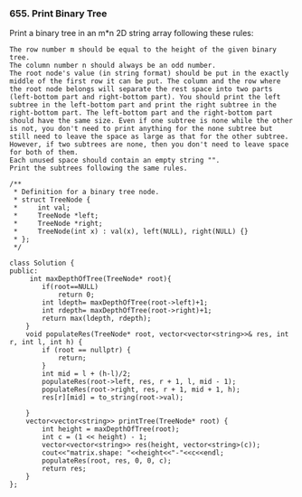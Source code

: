 ### 655. Print Binary Tree
Print a binary tree in an m*n 2D string array following these rules:

    The row number m should be equal to the height of the given binary tree.
    The column number n should always be an odd number.
    The root node's value (in string format) should be put in the exactly middle of the first row it can be put. The column and the row where the root node belongs will separate the rest space into two parts (left-bottom part and right-bottom part). You should print the left subtree in the left-bottom part and print the right subtree in the right-bottom part. The left-bottom part and the right-bottom part should have the same size. Even if one subtree is none while the other is not, you don't need to print anything for the none subtree but still need to leave the space as large as that for the other subtree. However, if two subtrees are none, then you don't need to leave space for both of them.
    Each unused space should contain an empty string "".
    Print the subtrees following the same rules.
```
/**
 * Definition for a binary tree node.
 * struct TreeNode {
 *     int val;
 *     TreeNode *left;
 *     TreeNode *right;
 *     TreeNode(int x) : val(x), left(NULL), right(NULL) {}
 * };
 */

class Solution {
public:
     int maxDepthOfTree(TreeNode* root){
        if(root==NULL)
            return 0;
        int ldepth= maxDepthOfTree(root->left)+1;
        int rdepth= maxDepthOfTree(root->right)+1;
        return max(ldepth, rdepth);
    }
    void populateRes(TreeNode* root, vector<vector<string>>& res, int r, int l, int h) {
        if (root == nullptr) {
            return;
        }
        int mid = l + (h-l)/2;
        populateRes(root->left, res, r + 1, l, mid - 1);
        populateRes(root->right, res, r + 1, mid + 1, h);
        res[r][mid] = to_string(root->val);
        
    }
    vector<vector<string>> printTree(TreeNode* root) {
        int height = maxDepthOfTree(root);
        int c = (1 << height) - 1;
        vector<vector<string>> res(height, vector<string>(c));
        cout<<"matrix.shape: "<<height<<"-"<<c<<endl;
        populateRes(root, res, 0, 0, c);
        return res;
    }
};
```
